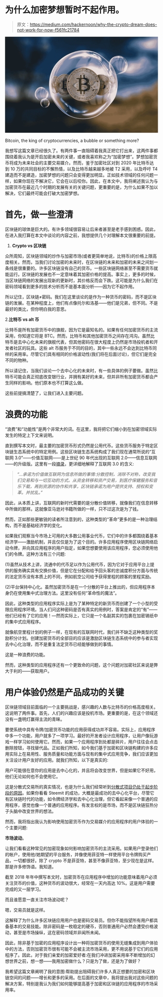 # 为什么加密梦想暂时不起作用。

> 原文：<https://medium.com/hackernoon/why-the-crypto-dream-does-not-work-for-now-f561fc21784>

![](img/7d8db378e580984b7c4dd4413f0b5023.png)

Bitcoin, the king of cryptocurrencies, a bubble or something more?

我想写这篇文章已经很久了。有两件事一直阻碍着我真正把它打出来，这两件事都围绕着我认为是开启加密未来的关键，或者我喜欢称之为“加密梦想”。梦想加密货币将成为未来社会的主要交易媒介。然而，鉴于加密社区对到 2020 年比特币达到 10 万的共同目标的不懈热情，以及比特币越来越多地被 T2 采用，以及呼吁 T4 建造而不是建造，加密梦想的问题只会变得更加明显。正如技术领域的任何问题一样，如果你现在不解决它，它会在以后咬你。因此，在本文中，我将阐述我认为与加密货币在最近几个时期的发展有关的关键问题，更重要的是，为什么如果不加以解决，它们最终可能会打破大加密梦想。

# 首先，做一些澄清

区块链的球体是巨大的。有许多领域很容易让后来者甚至是老手感到困惑。因此，在进入我打算在本文中谈论的内容之前，我想提供几个对理解本文很重要的前提。

1.  **Crypto vs 区块链**

众所周知，区块链领域的炒作与加密市场(或者更简单地说，比特币)的价格上限高度相关。然而，当我们讨论加密的未来时，在区块链的未来和加密的未来之间划一条线是很重要的。许多区块链没有自己的货币。一些区块链网络甚至不需要货币就能运行。区块链的发展也不一定意味着其加密价格的提高。事实上，更多的时候，当区块链网络的发展出现新的更新时，其价格反而会下跌。这可能是为什么我们在密码领域看到更多的技术分析而不是基本面分析——因为它不起作用。

所以记住，区块链≠密码。我们在这里谈论的是作为一种货币的密码，而不是区块链的发展。在某种程度上，他们有点像托尔和洛基——他们是兄弟，但不同。不是最好的类比，但你明白我的意思。

2.**比特币 vs alt 币**

比特币是所有加密货币中的旗舰，因为它是最知名的。如果有任何加密货币的主流采用，你知道它将是 BTC。然而，比特币和其他加密货币之间存在鸿沟。虽然比特币是去中心化未来的旗舰代表，但其他密码在很大程度上仍然是市场投机者和开发者社区的玩具。这些 alt 币服务于不同的目的，其中一些永远不会达到比特币同样的采用率。尽管它们具有相同的价格波动性(我们将在后面讨论)，但它们是完全不同的物种。

所以请记住，当我们谈论一个去中心化的未来时，有一些具体的例子要做。虽然比特币可能会真正彻底改变银行业，并拥有美好的未来，但并非所有加密货币都会产生同样的影响。他们原本也不打算这么做。

这些前提搞清楚了，让我们进入主要问题。

# 浪费的功能

“浪费”和“功能性”是两个非常大的词。在这里，我将把它们缩小到在加密领域实际发生的特定上下文来说明。

直到撰写本文时，最主要的加密货币形式仍然是公用代币。这些货币服务于特定区块链生态系统中的特定用例。这些区块链生态系统构成了我们现在通常所说的“互联网 3.0”——价值互联网——是上世纪 90 年代出现的互联网 2.0——信息互联网——的升级版。这里有一段[摘录](https://ripple.com/insights/the-internet-of-value-what-it-means-and-how-it-benefits-everyone/)，更详细地解释了互联网 3.0 的含义:

> *“…承诺为价值做互联网为信息所做的事情:分散控制，消除不对称，改变我们交易和与一切互动的方式。从资金转移和资产交易，到医疗保健服务和音乐下载，再到资源的协作和共享，区块链承诺为用户提供支持、授权和变革。并扰乱。”*

因此，从本质上讲，互联网的新时代需要的是分散价值转移，就像我们在信息转移中所做的那样。这就像亚马逊对书籍所做的一样，只不过这次是为了钱。

然而，正如那些更敏锐的读者所注意到的，这种类型的“革命”更多的是一种治理结构，而不是基础经济学的变化。

如果我们观察当今市场上可用的大多数公用事业代币，它们中的许多都围绕着基本经济学——激励机制，并且仅仅是为了这个目的。许多应用程序使用区块链网络启动令牌，并向其应用程序的用户指定，如果您想要使用该应用程序，您必须使用他们的令牌。这种方法有三个问题:

(1)虽然从技术上讲，流通中的代币足以作为公用代币，因为它对于应用平台上提供的服务确实具有交换价值，但是它在分配和给予回头客的忠诚度积分方面与传统的法定货币没有本质上的不同，例如航空公司给予获得里程的顾客的里程奖励。

(2)平台保持中心化。虽然加密货币是在一个分散的平台上推出的，但应用程序本身仍在使用集中式治理方法。这里没有任何“革命性的魔法”。

因此，这种类型的应用程序实际上是为了某种特定的新货币而创建了一个小型的受限应用程序环境。当人们问这种密码是否有真实的用例时，答案是肯定的“有”——他们已经有了它的应用！—然而实际上，它只是一个名副其实的包裹在加密锡纸中的集中式应用程序。

就像航空里程计划的例子一样，在现有的互联网时代，我们并不缺乏这种类型的奖励积分计划。创建加密货币的全部目的应该是激励区块链生态系统中的参与者实现去中心化治理，而不是重复法定货币已经能够做到的事情。

这是一种浪费的功能。

然而，这种类型的应用程序还有一个更致命的问题，这个问题对加密社区来说是弊大于利的——获取用户。

# 用户体验仍然是产品成功的关键

区块链领域目前面临的一个主要挑战是，感兴趣的人数与比特币的价格高度相关。这说明了两件事。首先，人们的兴趣应该是投机市场。更重要的是，在这个领域还没有一盏明灯赢得主流的青睐。

要使系统中具有令牌/加密货币功能的应用获得成功并不容易。实际上，应用程序中多一个功能，用户就多了一项学习。最好的开发者设计应用程序，让用户像玩游戏一样学习如何使用它。然而，如果一个应用程序到处都是碎片，用户往往会点击删除按钮，寻找替代品。正如我们所知，如今我们基于加密和区块链构建的许多应用实际上在易用性、服务质量和功能方面与现有的集中式应用竞争，我们应该更加关注设计用户友好的应用。就我们所知，以下是真实的:

用户可能很在意你的应用是去中心化的，并且将会改变世界，但是如果它不好用，他们无论如何也不会使用它。

这是分散式交易所的真实情况，也是为什么我们经常听到[分散式项目仍处于起步阶段的原因](/animal-media/episode-6-the-blockchain-revolution-with-don-tapscott-and-tom-serres-2ef94fae9d1e)。如果你看看 Steemit 的成功，大概是最成功的去中心化平台，尽管它有区块链时代的功能，如令牌经济学和去中心化治理，但它看起来像一个普通的应用程序，感觉也像一个普通的应用程序。有发言权的是市场，而不是区块链狂热分子头脑中改变世界的想法。

然而，我将指出我认为影响使用加密货币作为交易媒介的应用程序的用户体验的一个主要问题:

**市场波动**。

让我们看看这种常见的加密现象如何影响加密货币的主流采用。如果用户登录他们的帐户，使用他/她期望的平台服务，并像使用菲亚特一样使用平台令牌购买产品，一切都很好。除了 crypto 不是菲亚特，甚至不像菲亚特，至少现在是这样。那是许多修饰语。我知道。

截至 2018 年年中撰写本文时，加密货币在应用程序中增加的功能意味着用户必须关注货币的价值，这种货币的波动很大，经常在一天内高达 10%。这是用户需要完成的又一层学习。

而且谁愿意一直关注市场波动呢？

嗯，交易员就是这样。

这解释了为什么许多区块链应用用户也是密码交易员。但你不能指望所有用户都具备基本的交易技能。除非密码是一枚稳定的硬币，否则普通用户必然会遭受价格波动，甚至是市场操纵，这在密码领域并非闻所未闻。

因此，除非基于加密的应用程序设计出一种将加密货币的使用无缝集成到用户体验中的方法，否则加密货币很有可能不会被主流市场采用，更不用说基于它们的应用程序了。因此，对于我们亲爱的加密爱好者:在我们冲进加密采用率不断增加的幻想世界之前，想一想——我用加密做什么？只是为了做，还是为了做好？

我希望这篇文章阐明了我的意图:帮助提出阻碍我们许多人真正想要的加密和区块链空间的问题——增长和更多的采用。在后面的文章中，我将提出我对这些问题的解决方案，特别是我认为我们如何能够提高基于加密和区块链的应用程序的市场采用率。
